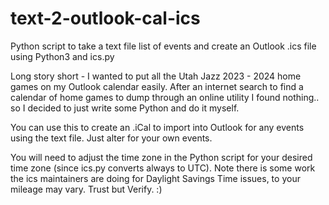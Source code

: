 # text-2-outlook-cal-ics
Python script to take a text file list of events and create an Outlook .ics file using Python3 and ics.py

Long story short - I wanted to put all the Utah Jazz 2023 - 2024 home games on my Outlook calendar easily. After an internet search to find a calendar of home games to dump through an online utility I found nothing.. so I decided to just write some Python and do it myself. 

You can use this to create an .iCal to import into Outlook for any events using the text file. Just alter for your own events.  

You will need to adjust the time zone in the Python script for your desired time zone (since ics.py converts always to UTC).  Note there is some work the ics maintainers are doing for Daylight Savings Time issues, to your mileage may vary. Trust but Verify. :) 
